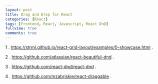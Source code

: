 ```yaml
---
layout: post
title: Drag and Drop for React
categories: [React]
tags: [Frontend, React, Javascript, React DnD]
fullview: true
comments: true
---
```


1 . https://strml.github.io/react-grid-layout/examples/0-showcase.html .  

2 . https://github.com/atlassian/react-beautiful-dnd .

3 . https://github.com/react-dnd/react-dnd .

4 . https://github.com/mzabriskie/react-draggable .
